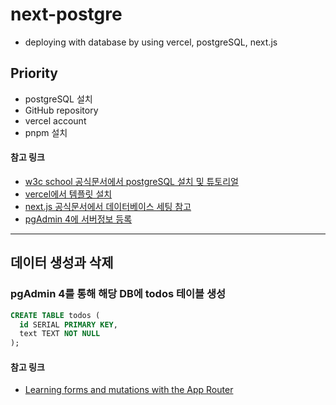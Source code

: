 # next-postgre
- deploying with database by using vercel, postgreSQL, next.js

## Priority
- postgreSQL 설치
- GitHub repository
- vercel account
- pnpm 설치

#### 참고 링크
- [w3c school 공식문서에서 postgreSQL 설치 및 튜토리얼](https://www.w3schools.com/postgresql/index.php)
- [vercel에서 템플릿 설치](https://vercel.com/templates/next.js/postgres-starter)
- [next.js 공식문서에서 데이터베이스 세팅 참고](https://vercel.com/templates/next.js/postgres-starter)
- [pgAdmin 4에 서버정보 등록](https://github.com/choihayeong/next-postgre/wiki)

<hr />

## 데이터 생성과 삭제

### pgAdmin 4를 통해 해당 DB에 todos 테이블 생성
```sql
CREATE TABLE todos (
  id SERIAL PRIMARY KEY,
  text TEXT NOT NULL
);
```

#### 참고 링크 
- [Learning forms and mutations with the App Router](https://github.com/vercel/next.js/tree/canary/examples/next-forms)


